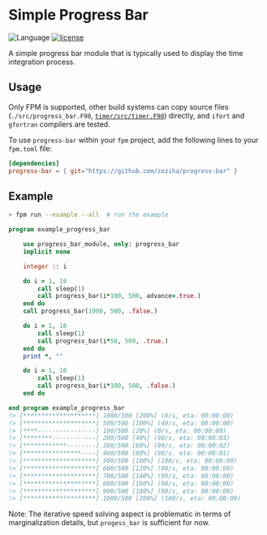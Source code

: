 # Simple Progress Bar

![Language](https://img.shields.io/badge/-Fortran-734f96?logo=fortran&logoColor=white)
[![license](https://img.shields.io/badge/License-MIT-pink)](LICENSE)

A simple progress bar module that is typically used to display the time integration process.

## Usage

Only FPM is supported, other build systems can copy source files (`./src/progress_bar.F90`, [`timer/src/timer.F90`][1]) directly,
and `ifort` and `gfortran` compilers are tested.

To use `progress-bar` within your `fpm` project, add the following lines to your `fpm.toml` file:

```toml
[dependencies]
progress-bar = { git="https://github.com/zoziha/progress-bar" }
```

[1]: https://github.com/zoziha/timer/blob/main/src/timer.F90

## Example

```sh
> fpm run --example --all  # run the example
```

```fortran
program example_progress_bar

    use progress_bar_module, only: progress_bar
    implicit none

    integer :: i

    do i = 1, 10
        call sleep(1)
        call progress_bar(i*100, 500, advance=.true.)
    end do
    call progress_bar(1000, 500, .false.)

    do i = 1, 10
        call sleep(1)
        call progress_bar(i*50, 500, .true.)
    end do
    print *, ""

    do i = 1, 10
        call sleep(1)
        call progress_bar(i*100, 500, .false.)
    end do

end program example_progress_bar
!> [********************] 1000/500 [200%] (0/s, eta: 00:00:00)  
!> [********************] 500/500 [100%] (49/s, eta: 00:00:00) 
!> [****----------------] 100/500 [20%] (0/s, eta: 00:00:00)  
!> [********------------] 200/500 [40%] (98/s, eta: 00:00:03)
!> [************--------] 300/500 [60%] (99/s, eta: 00:00:02)
!> [****************----] 400/500 [80%] (98/s, eta: 00:00:01)
!> [********************] 500/500 [100%] (100/s, eta: 00:00:00)
!> [********************] 600/500 [120%] (98/s, eta: 00:00:00)
!> [********************] 700/500 [140%] (99/s, eta: 00:00:00)
!> [********************] 800/500 [160%] (98/s, eta: 00:00:00)
!> [********************] 900/500 [180%] (98/s, eta: 00:00:00)
!> [********************] 1000/500 [200%] (100/s, eta: 00:00:00)
```

Note: The iterative speed solving aspect is problematic in terms of marginalization details,
but `progess_bar` is sufficient for now.
